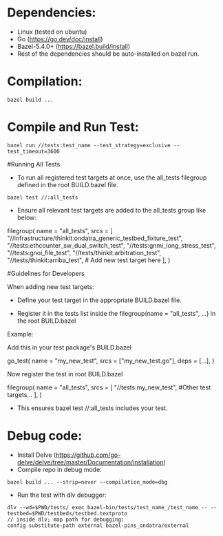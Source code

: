 # Dependencies:
- Linux (tested on ubuntu)
- Go (https://go.dev/doc/install)
- Bazel-5.4.0+ (https://bazel.build/install)
- Rest of the dependencies should be auto-installed on bazel run.

# Compilation:
```
bazel build ...
```

# Compile and Run Test:
```
bazel run //tests:test_name --test_strategy=exclusive --test_timeout=3600
```

#Running All Tests
- To run all registered test targets at once, use the all_tests filegroup defined in the root BUILD.bazel file.

```
bazel test //:all_tests
```
- Ensure all relevant test targets are added to the all_tests group like below:

filegroup(
    name = "all_tests",
    srcs = [
        "//infrastructure/thinkit:ondatra_generic_testbed_fixture_test",
        "//tests:ethcounter_sw_dual_switch_test",
        "//tests:gnmi_long_stress_test",
        "//tests:gnoi_file_test",
        "//tests/thinkit:arbitration_test",
        "//tests/thinkit:arriba_test",
        # Add new test target here
   ],
)

#Guidelines for Developers

When adding new test targets:

- Define your test target in the appropriate BUILD.bazel file.

- Register it in the tests list inside the filegroup(name = "all_tests", ...) in the root BUILD.bazel

Example:

Add this in your test package's BUILD.bazel

go_test(
    name = "my_new_test",
    srcs = ["my_new_test.go"],
    deps = [...],
)

Now register the test in root BUILD.bazel

filegroup(
    name = "all_tests",
    srcs = [
        "//tests:my_new_test",
        #Other test targets...
    ],
)

- This ensures bazel test //:all_tests includes your test.

# Debug code:
- Install Delve (https://github.com/go-delve/delve/tree/master/Documentation/installation)
- Compile repo in debug mode:
```
bazel build ... --strip=never --compilation_mode=dbg
```
- Run the test with dlv debugger:
```
dlv --wd=$PWD/tests/ exec bazel-bin/tests/test_name_/test_name -- --testbed=$PWD/testbeds/testbed.textproto
// inside dlv; map path for debugging:
config substitute-path external bazel-pins_ondatra/external
```
